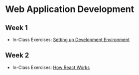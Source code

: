 # Web Application Development

## Week 1

- In-Class Exercises: [Setting up Development Environment](Week01)

## Week 2

- In-Class Exercises: [How React Works](Week02)
